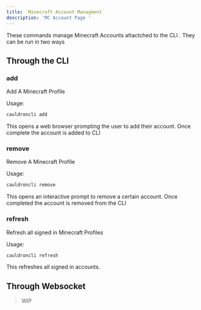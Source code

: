```yaml
---
title:  Minecraft Account Managment
description: 'MC Account Page '
---
```


These commands manage Minecraft Accounts attactched to the CLI . They can be run in two ways

## Through the CLI

### add
Add A Minecraft Profile


Usage:
```bash
cauldroncli add
```

This opens a web browser prompting the user to add their account. Once complete the account is added to CLI

### remove
Remove A Minecraft Profile

Usage:
```bash
cauldroncli remove
```

This opens an interactive prompt to remove a certain account. Once completed the account is removed from the CLI

### refresh
Refresh all signed in Minecraft Profiles


Usage:
```bash
cauldroncli refresh
```

This refreshes all signed in accounts.

## Through Websocket
> WIP